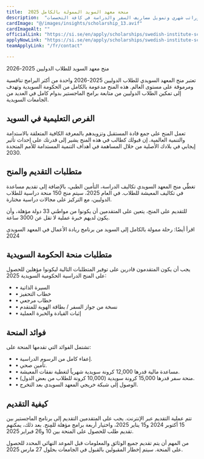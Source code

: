 ```yaml
---
title:  منحة معهد السويد الممولة بالكامل 2025 
description:  "المعهد السويدي في السويد يقدم منحة كاملة ممولة بالكامل وراتب شهري وتمويل مصاريف السفر والدراسة في كافة التخصصات" 
cardImage: "@/images/insights/scholarship_13.avif" 
cardImageAlt: "" 
officialLink: "https://si.se/en/apply/scholarships/swedish-institute-scholarships-for-global-professionals/" 
applyNowLink: "https://si.se/en/apply/scholarships/swedish-institute-scholarships-for-global-professionals/" 
teamApplyLink: "/fr/contact"

---
```


منح معهد السويد للطلاب الدوليين 2025-2026

تعتبر منح المعهد السويدي للطلاب الدوليين 2025-2026 واحدة من أكثر البرامج تنافسية ومرموقة على مستوى العالم. هذه المنح مدعومة بالكامل من الحكومة السويدية وتهدف إلى تمكين الطلاب الدوليين من متابعة برامج الماجستير بدوام كامل في العديد من الجامعات السويدية.

## الفرص التعليمية في السويد

تعمل المنح على جمع قادة المستقبل وتزويدهم بالمعرفة الكافية المتعلقة بالاستدامة والتنمية العالمية. إن قبولك كطالب في هذه المنح يشير إلى قدرتك على إحداث تأثير إيجابي في بلادك الأصلية من خلال المساهمة في أهداف التنمية المستدامة للأمم المتحدة 2030.

## متطلبات التقديم والمنح

تغطّي منح المعهد السويدي تكاليف الدراسة، التأمين الطبي، بالإضافة إلى تقديم مساعدة في تكاليف المعيشة للطلاب. في العام 2025، سيتم منح 150 منحة دراسية للطلاب الدوليين، مع التركيز على مجالات دراسية مختارة.

للتقديم على المنح، يتعين على المتقدمين أن يكونوا من مواطني 33 دولة مؤهلة، وأن يكون لديهم خبرة عملية لا تقل عن 3000 ساعة.

اقرأ أيضًا: رحلة ممولة بالكامل إلى السويد من برنامج ريادة الأعمال في المعهد السويدي 2024

## متطلبات منحة الحكومة السويدية

يجب أن يكون المتقدمون قادرين على توفير المتطلبات التالية ليكونوا مؤهلين للحصول على المنح الدراسية الحكومية السويدية 2025:

- • السيرة الذاتية
- • خطاب التحفيز
- • خطاب مرجعي
- • نسخة من جواز السفر / بطاقة الهوية للمتقدم
- • إثبات القيادة والخبرة العملية

## فوائد المنحة

تشتمل الفوائد التي تقدمها المنحة على:

- • إعفاء كامل من الرسوم الدراسية.
- • تأمين صحي.
- • مساعدة مالية قدرها 12,000 كرونة سويدية شهرياً لتغطية نفقات المعيشة.
- • منحة سفر قدرها 15,000 كرونة سويدية (10,000 كرونة للطلاب من بعض الدول).
- • الوصول إلى شبكة خريجي المعهد السويدي بعد التخرج.

## كيفية التقديم

تتم عملية التقديم عبر الإنترنت. يجب على المتقدمين التقديم إلى برنامج الماجستير بين 15 أكتوبر 2024 و15 يناير 2025، واختيار أربعة برامج مؤهلة للمِنح. بعد ذلك، يمكنهم تقديم طلب للحصول على المنحة بين 10 و26 فبراير 2025.

من المهم أن يتم تقديم جميع الوثائق والمعلومات قبل الموعد النهائي المحدد للحصول على المنحة. سيتم إخطار المقبولين بالقبول في الجامعات بحلول 27 مارس 2025.

